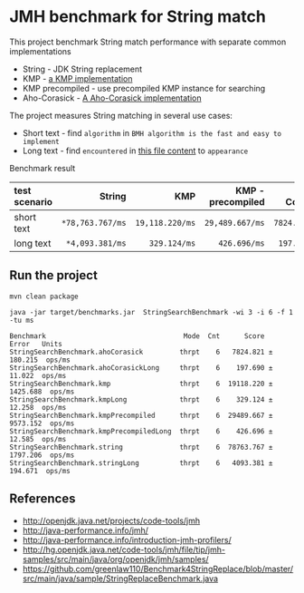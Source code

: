 # JMH benchmark for String match

This project benchmark String match performance with separate common implementations

* String - JDK String replacement
* KMP - [a KMP implementation](https://gist.github.com/shoenig/1430733/250b4184dc4a2dd31aa136e2fbdded5f90489a64)
* KMP precompiled - use precompiled KMP instance for searching 
* Aho-Corasick - [A Aho-Corasick implementation](https://github.com/robert-bor/aho-corasick)

The project measures String matching in several use cases:

* Short text - find `algorithm` in `BMH algorithm is the fast and easy to implement`
* Long text - find `encountered` in [this file content](https://github.com/greenlaw110/Benchmark4StringReplace/blob/master/src/main/resources/long_str.txt) to `appearance`

Benchmark result

| test scenario | String | KMP | KMP - precompiled | Aho-Corasick |
| :---         |  ---: | ---: | ---: | ---: |
| short text | `*78,763.767/ms` | `19,118.220/ms` | `29,489.667/ms` | `7824.821/ms` |
| long text | `*4,093.381/ms` | `329.124/ms` | `426.696/ms` | `197.690/ms` |

## Run the project

```
mvn clean package
```

```
java -jar target/benchmarks.jar  StringSearchBenchmark -wi 3 -i 6 -f 1 -tu ms
```

```
Benchmark                                  Mode  Cnt      Score      Error   Units
StringSearchBenchmark.ahoCorasick         thrpt    6   7824.821 ±  180.215  ops/ms
StringSearchBenchmark.ahoCorasickLong     thrpt    6    197.690 ±   11.022  ops/ms
StringSearchBenchmark.kmp                 thrpt    6  19118.220 ± 1425.688  ops/ms
StringSearchBenchmark.kmpLong             thrpt    6    329.124 ±   12.258  ops/ms
StringSearchBenchmark.kmpPrecompiled      thrpt    6  29489.667 ± 9573.152  ops/ms
StringSearchBenchmark.kmpPrecompiledLong  thrpt    6    426.696 ±   12.585  ops/ms
StringSearchBenchmark.string              thrpt    6  78763.767 ± 1797.206  ops/ms
StringSearchBenchmark.stringLong          thrpt    6   4093.381 ±  194.671  ops/ms
```

## References

* http://openjdk.java.net/projects/code-tools/jmh
* http://java-performance.info/jmh/
* http://java-performance.info/introduction-jmh-profilers/
* http://hg.openjdk.java.net/code-tools/jmh/file/tip/jmh-samples/src/main/java/org/openjdk/jmh/samples/
* https://github.com/greenlaw110/Benchmark4StringReplace/blob/master/src/main/java/sample/StringReplaceBenchmark.java